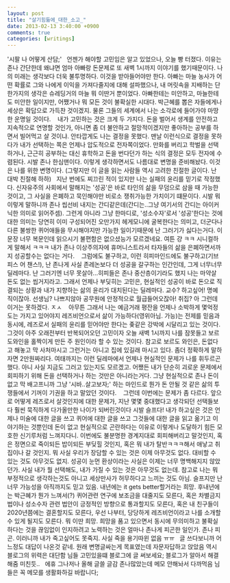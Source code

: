```yaml
---
layout: post
title: "살기힘듦에_대한_소고_"
date: 2013-02-13 3:40:00 +0900
comments: true 
categories: [writings] 
---
```

'시팔 나 어떻게 산담;'
 
언젠가 해야할 고민임은 알고 있었으나, 오늘 빵 터졌다. 이유는 존나 간단한데 왜냐면 엄마 아빠랑 돈문제로 또 새벽 1시까지 이야기를 했기때문이다. 나의 미래는 생각보다 더욱 불투명하다. 이것을 받아들어야만 한다. 아빠는 마늘 농사가 어떤 확률로 그와 나에게 이익을 가져다줄지에 대해 설파했으나, 내 머릿속을 지배하는 단 한가지의 생각은 슈레딩거의 마늘 뭐 이딴거 뿐이었다. 아빠한테는 미안하고, 마늘한테도 미안한 일이지만, 어쨌거나 뭐 모든 것이 불확실한 시대다. 박근혜를 뽑은 자들에게나 세상은 확답으로 가득찬 것이겠지. 물론 그들의 세계에서 나는 소각로에 들어가야 마땅한 운명일 것이다. 
 
내가 고민하는 것은 크게 두 가지다. 돈을 벌어서 생계를 안전하고 지속적으로 연명할 것인가, 아니면 좀 더 불안하고 절망적이겠지만 좋아하는 공부를 하면서 빌어먹고 살 것이냐. 안타깝게도 나는 결정을 못했다. 맨날 이런식으로 결정을 못하다가 내가 선택하는 쪽은 언제나 압도적으로 전자쪽이었다. 만화를 버리고 학벌을 선택하거나, 근근히 공부하는 대신 휴학하고 돈을 번다던가 하는 식의 결정은 모두 전자에 수렴된다. 시발 존나 한심맨이다. 이렇게 생각하면서도 나름대로 변명을 준비해놨다. 이것은 나를 위한 변명이다. (그렇지만 이 글을 읽는 사람들 역시 고려한 친절한 글이다. 난 대박 친절해 하하)
 
지난 번에도 찌끄린 적이 있지만 나는 실패의 윤리를 믿기로 작정했다. 신자유주의 사회에서 말해지는 '성공'은 바로 타인의 삶을 무덤으로 삼을 때 가능한 것이고, 그 사실을 은폐하고 묵인해야만 비로소 쟁취가능한 가치이기 떄문이다. 시발 뭐 이렇게 말하니까 존나 씹선비 내지는 간디같은데(간디는..그냥 여기서의 간디는 아이커닉한 의미로 읽어주셈). 그런게 아니라 그냥 한마디로, '성소수자'로서 '성공'한다는 것에 대한 의미는 당연히 이미 구성되어진 오만가지 헤게모니에 굴복한다는 의미고, 더군다나 다른 불쌍한 퀴어애들을 무시해야지만 가능한 일이기때문에 난 그러기가 싫다는거다. 이 문장 너무 복문인데 읽으시기 불편함은 없으셨능가 모르겠네요. 여튼 걍 ㅋㅋ 시니컬하게 말해서 ㅋㅋㅋ 내가 존나 이상주의자에 휴머니스트라서 타자들의 삶을 은폐하면서까지 성공할수는 없다는 거다. 
 
그럼에도 불구하고, 이런 히피마인드에도 불구하고(기브 피스 어 챈스!), 난 존나게 사실 존레논보다 더 성공을 갈구하는 인간인데, 그게 너무너무 딜레마다. 난 그러기엔 너무 못살아...히피들은 존나 중산층이기라도 했지 나는 마약살 돈도 없는 씹거지라고. 그래서 언제나 부딪히는 고민은, 현실적인 성공이 바로 돈으로 직결되는 상황과 내가 지향하는 삶의 윤리가 대치된다는 딜레마다. 교수? 하고싶어! 명예직이잖아. 선생님? 나쁘지않아 공무원에 안정적으로 월급들어오잖아! 취집? 아 그런데 이거는 못하겠다. ㅈㅅ 
 
아무튼 그래서 나는 예금거래 평잔을 언제나 소박하게 몇억정도는 가지고 있어야지 레즈비언으로서 삶이 가능하다(영위아님. 가능)는 전제를 믿음과 동시에, 레즈로서 실패의 윤리를 믿어야만 한다는 좆같은 강박에 시달리고 있는 것이다. 그것이 아주 오래전부터 반복되어오던 고민이자 오늘 새벽 1시까지 나를 잠못들고 보르도와인을 홀짝이게 만든 주 원인이라 할 수 있는 것이다. 참고로 보르도 와인은, 돈없다고 해놓고 막 사처마시고 그런거는 아니고 집에 있길래 마시고 있다. 좀더 정확하게 말하자면 2만원짜리다. 여태까지는 이런 딜레마에서 언제나 현실적인 문제가 나를 휘두르곤 했다. 아니 사실 지금도 그러고 있는지도 모르겠고. 어쨌든 내가 단순히 괴로운 문제에서 회피하기 위해 돈을 선택하거나 하는 것만은 아니라는거다. 그냥 현실적으로 존나 돈이 없고 막 배고프니까 그냥 '시바..살고보자;' 하는 마인드로 뭔가 돈 안될 것 같은 삶의 투쟁들에서 기꺼이 기권을 하고 말았던 것이다. 
 
그런데 이번에는 문제가 좀 다르다. 앞으로 어떻게 레즈로서 살것인지에 대한 문제가, 지난 몇몇 중대했다고 생각되던 선택들보다 훨씬 묵직하게 다가올만한 나이가 되버린것이다 시발 슬프다! 내가 하고싶은 것은 언제나 미술에 대한 글을 쓰고 퀴어에 대한 글을 쓰고 그것들에 대한 글을 읽고 옮기고 이야기하는 것뿐인데 돈이 없고 현실적으로 곤란하다는 이유로 이렇게나 도달하기 힘든 모호한 신기루처럼 느껴지다니. 이번에도 불분명한 경계지대로 회피해버리고 말것인지, 혹은 정면으로 죽이되든 밥이되든 부딪힐 것인지, 혹은 뭐 내가 탈반ㅋㅋㅋ해서 애낳고 취집이나 갈 것인지. 뭐 사실 우리가 장담할 수 있는 것은 이제 아무것도 없다. 대비할 수 있는 것도 아무것도 없지. 성공이 눈먼 환상이라는 사실은 이제는 너무 명백해지지 않았던가. 사실 내가 뭘 선택해도, 내가 가질 수 있는 것은 아무것도 없는데. 참고로 나는 뭐 부정적으로 생각하는것도 아니고 세상만사가 허무하다고 느끼는 것도 아님. 슬프지만 난 너무 가능성을 아직까지도 믿고 있음. 내년에는 it gets better할거라는 희망. 후내년에는 박근혜가 뭔가 느껴서(?) 퀴어관련 연구에 보조금을 대줄지도 모른다, 혹은 차별금지법이나 성소수자 관련 법안이 긍정적인 방향으로 통과할지도 모른다, 혹은 내 친구들이 2020년쯤에는 결혼할지도 모른다, 우선 나부터, 당당하게 레즈비언이라고 나를 소개할 수 있게 될지도 모른다. 뭐 이딴 희망. 희망을 품고 있으면서 동시에 무의미하고 불확실하다는 것을 끊임없이 인지하려고 노력하는 것은 얼마나 존나게 피곤한 일인가. 존나 피곤. 이러니까 내가 죽고싶어도 못죽지. 사실 죽을 용기따윈 없음 ㅠㅠ
 
글 쓰다보니까 어느정도 대답이 나온것 같네. 원래 변명글싸는게 목표였는데 자문자답하고 앉았음 역시 블로그의 위력은 대단함 님들 고민있을떄 블로그에 글 써보세요; 블로그가 알아서 해결해줌 미친듯..
 
에휴 그나저나 올해 글쓸 글감 존나많았는데 메모 안해놔서 다까먹음
님들은 꼭 메모를 생활화하길 바랍니다; 
 
